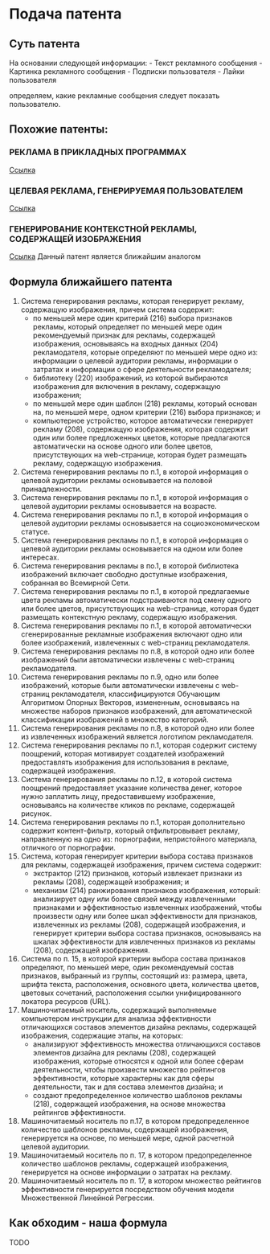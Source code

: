 # Подача патента
## Суть патента
На основании следующей информации:
    - Текст рекламного сообщения
    - Картинка рекламного сообщения
    - Подписки пользователя
    - Лайки пользователя

определяем, какие рекламные сообщения следует показать пользователю.
## Похожие патенты:
### РЕКЛАМА В ПРИКЛАДНЫХ ПРОГРАММАХ
[Ссылка](https://patents.s3.yandex.net/RU2419875C2_20110527.pdf)

### ЦЕЛЕВАЯ РЕКЛАМА, ГЕНЕРИРУЕМАЯ ПОЛЬЗОВАТЕЛЕМ
[Ссылка](https://patents.s3.yandex.net/RU2531863C2_20141027.pdf)

### ГЕНЕРИРОВАНИЕ КОНТЕКСТНОЙ РЕКЛАМЫ, СОДЕРЖАЩЕЙ ИЗОБРАЖЕНИЯ
[Ссылка](https://yandex.ru/patents/doc/RU2008133419A_20100220)
Данный патент является ближайшим аналогом

## Формула ближайшего патента
1. Система генерирования рекламы, которая генерирует рекламу, содержащую изображения, причем система содержит:
    - по меньшей мере один критерий (216) выбора признаков рекламы, который определяет по меньшей мере один рекомендуемый признак для рекламы, содержащей изображения, основываясь на входных данных (204) рекламодателя, которые определяют по меньшей мере одно из: информации о целевой аудитории рекламы, информации о затратах и информации о сфере деятельности рекламодателя;
    - библиотеку (220) изображений, из которой выбираются изображения для включения в рекламу, содержащую изображения;
    - по меньшей мере один шаблон (218) рекламы, который основан на, по меньшей мере, одном критерии (216) выбора признаков; и
    - компьютерное устройство, которое автоматически генерирует рекламу (208), содержащую изображения, которая содержит один или более предложенных цветов, которые предлагаются автоматически на основе одного или более цветов, присутствующих на web-странице, которая будет размещать рекламу, содержащую изображения.
2. Система генерирования рекламы по п.1, в которой информация о целевой аудитории рекламы основывается на половой принадлежности.
3. Система генерирования рекламы по п.1, в которой информация о целевой аудитории рекламы основывается на возрасте.
4. Система генерирования рекламы по п.1, в которой информация о целевой аудитории рекламы основывается на социоэкономическом статусе.
5. Система генерирования рекламы по п.1, в которой информация о целевой аудитории рекламы основывается на одном или более интересах.
6. Система генерирования рекламы в по.1, в которой библиотека изображений включает свободно доступные изображения, собранная во Всемирной Сети.
7. Система генерирования рекламы по п.1, в которой предлагаемые цвета рекламы автоматически подстраиваются под смену одного или более цветов, присутствующих на web-странице, которая будет размещать контекстную рекламу, содержащую изображения.
8. Система генерирования рекламы по п.1, в которой автоматически сгенерированные рекламные изображения включают одно или более изображений, извлеченных с web-страниц рекламодателя.
9. Система генерирования рекламы по п.8, в которой одно или более изображений были автоматически извлечены с web-страниц рекламодателя.
10. Система генерирования рекламы по п.9, одно или более изображений, которые были автоматически извлечены с web-страниц рекламодателя, классифицируются Обучающим Алгоритмом Опорных Векторов, измененным, основываясь на множестве наборов признаков изображений, для автоматической классификации изображений в множество категорий.
11. Система генерирования рекламы по п.8, в которой одно или более из извлеченных изображений является логотипом рекламодателя.
12. Система генерирования рекламы по п.1, которая содержит систему поощрений, которая мотивирует создателей изображений предоставлять изображения для использования в рекламе, содержащей изображения.
13. Система генерирования рекламы по п.12, в которой система поощрений предоставляет указание количества денег, которое нужно заплатить лицу, предоставившему изображение, основываясь на количестве кликов по рекламе, содержащей рисунок.
14. Система генерирования рекламы по п.1, которая дополнительно содержит контент-фильтр, который отфильтровывает рекламу, направленную на одно из: порнографии, непристойного материала, отличного от порнографии.
15. Система, которая генерирует критерии выбора состава признаков для рекламы, содержащей изображения, причем система содержит:
    - экстрактор (212) признаков, который извлекает признаки из рекламы (208), содержащей изображения; и
    - механизм (214) ранжирования признаков изображения, который: анализирует одну или более связей между извлеченными признаками и эффективностью извлеченных изображений, чтобы произвести одну или более шкал эффективности для признаков, извлеченных из рекламы (208), содержащей изображения, и генерирует критерии выбора состава признаков, основываясь на шкалах эффективности для извлеченных признаков из рекламы (208), содержащей изображения. 
16. Система по п. 15, в которой критерии выбора состава признаков определяют, по меньшей мере, один рекомендуемый состав признаков, выбранный из группы, состоящий из: размера, цвета, шрифта текста, расположения, основного цвета, количества цветов, цветовых сочетаний, расположения ссылки унифицированного локатора ресурсов (URL).
17. Машиночитаемый носитель, содержащий выполняемые компьютером инструкции для анализа эффективности отличающихся составов элементов дизайна рекламы, содержащей изображения, содержащие этапы, на которых:
    - анализируют эффективность множества отличающихся составов элементов дизайна для рекламы (208), содержащей изображения, которые относятся к одной или более сферам деятельности, чтобы произвести множество рейтингов эффективности, которые характерны как для сферы деятельности, так и для состава элементов дизайна; и
    - создают предопределенное количество шаблонов рекламы (218), содержащей изображения, на основе множества рейтингов эффективности.
18. Машиночитаемый носитель по п.17, в котором предопределенное количество шаблонов рекламы, содержащей изображения, генерируется на основе, по меньшей мере, одной расчетной целевой аудитории.
19. Машиночитаемый носитель по п. 17, в котором предопределенное количество шаблонов рекламы, содержащей изображения, генерируется на основе информации о затратах на рекламу.
20. Машиночитаемый носитель по п. 17, в котором множество рейтингов эффективности генерируется посредством обучения модели Множественной Линейной Регрессии. 

## Как обходим - наша формула
TODO
